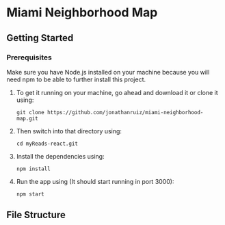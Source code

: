 # Miami Neighborhood Map

## Getting Started

### Prerequisites

Make sure you have Node.js installed on your machine because you will need npm to be able to further install this project.

1.  To get it running on your machine, go ahead and download it or clone it using:

        git clone https://github.com/jonathanruiz/miami-neighborhood-map.git

2.  Then switch into that directory using:

        cd myReads-react.git

3.  Install the dependencies using:

        npm install

4.  Run the app using (It should start running in port 3000):

        npm start

## File Structure
